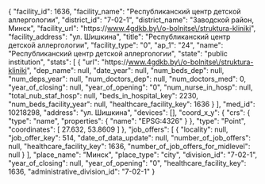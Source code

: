 {
    "facility_id": 1636,
    "facility_name": "Республиканский центр детской аллергологии",
    "district_id": "7-02-1",
    "district_name": "Заводской район, Минск",
    "facility_url": "https:\/\/www.4gdkb.by\/o-bolnitse\/struktura-kliniki",
    "facility_address": "ул. Шишкина",
    "title": "Республиканский центр детской аллергологии",
    "facility_type": "0",
    "ap_1": "24",
    "name": "Республиканский центр детской аллергологии",
    "state": "public institution",
    "stats": [
        {
            "url": "https:\/\/www.4gdkb.by\/o-bolnitse\/struktura-kliniki",
            "dep_name": null,
            "date_year": null,
            "num_beds_dep": null,
            "num_deps_year": null,
            "num_doctors_dep": null,
            "num_doctors_med": 0,
            "year_of_closing": null,
            "year_of_opening": "0",
            "num_nurse_in_hosp": null,
            "total_nub_staf_hosp": null,
            "beds_in_hospital_key": 2230,
            "num_beds_facility_year": null,
            "healthcare_facility_key": 1636
        }
    ],
    "med_id": 10218298,
    "address": "ул. Шишкина",
    "devices": [],
    "coord_x_y": {
        "crs": {
            "type": "name",
            "properties": {
                "name": "EPSG:4326"
            }
        },
        "type": "Point",
        "coordinates": [
            27.632,
            53.8609
        ]
    },
    "job_offers": [
        {
            "locality": null,
            "job_offer_key": 514,
            "date_of_data_update": null,
            "number_of_job_offers": null,
            "healthcare_facility_key": 1636,
            "number_of_job_offers_for_midlevel": null
        }
    ],
    "place_name": "Минск",
    "place_type": "city",
    "division_id": "7-02-1",
    "year_of_closing": null,
    "year_of_opening": "0",
    "healthcare_facility_key": 1636,
    "administrative_division_id": "7-02-1"
}